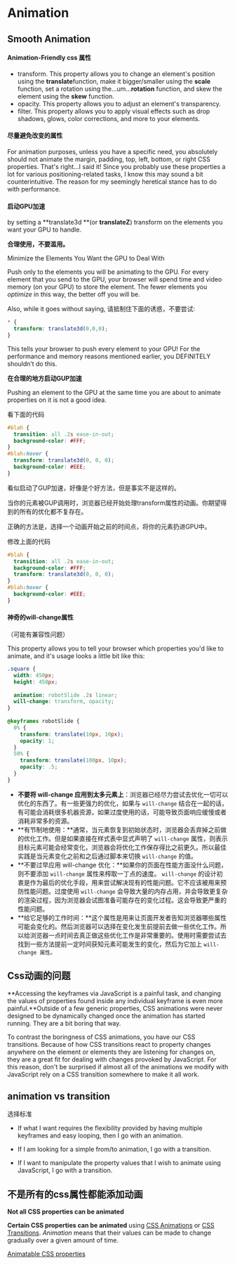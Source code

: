 # Animation	

## Smooth Animation

#### Animation-Friendly css 属性

- transform. This property allows you to change an element's position using the **translate**function, make it bigger/smaller using the **scale** function, set a rotation using the...um...**rotation** function, and skew the element using the **skew** function.
- opacity. This property allows you to adjust an element's transparency.
- filter. This property allows you to apply visual effects such as drop shadows, glows, color corrections, and more to your elements.

#### 尽量避免改变的属性

For animation purposes, unless you have a specific need, you absolutely should not animate the margin, padding, top, left, bottom, or right CSS properties. That's right...I said it! Since you probably use these properties a lot for various positioning-related tasks, I know this may sound a bit counterintuitive. The reason for my seemingly heretical stance has to do with performance. 

#### 启动GPU加速

by setting a **translate3d **(or **translateZ**) transform on the elements you want your GPU to handle.

**合理使用，不要滥用。**

Minimize the Elements You Want the GPU to Deal With

Push only to the elements you will be animating to the GPU. For every element that you send to the GPU, your browser will spend time and video memory (on your GPU) to store the element. The fewer elements you *optimize* in this way, the better off you will be.

Also, while it goes without saying, 请抵制住下面的诱惑，不要尝试:

```css
* {
  transform: translate3d(0,0,0);
}
```

This tells your browser to push every element to your GPU! For the performance and memory reasons mentioned earlier, you DEFINITELY shouldn’t do this.

**在合理的地方启动GUP加速**

Pushing an element to the GPU at the same time you are about to animate properties on it is not a good idea.

看下面的代码

```css
#blah {
  transition: all .2s ease-in-out;
  background-color: #FFF;
}
#blah:hover {
  transform: translate3d(0, 0, 0);
  background-color: #EEE;
} 
```

看似启动了GUP加速，好像是个好方法，但是事实不是这样的。

当你的元素被GUP调用时，浏览器已经开始处理transform属性的动画。你期望得到的所有的优化都不复存在。

正确的方法是，选择一个动画开始之前的时间点，将你的元素扔进GPU中。

修改上面的代码

```css
#blah {
  transition: all .2s ease-in-out;
  background-color: #FFF;
  transform: translate3d(0, 0, 0);
}
#blah:hover {
  background-color: #EEE;
} 
```

#### 神奇的will-change属性

（可能有兼容性问题）

This property allows you to tell your browser which properties you'd like to animate, and it's usage looks a little bit like this:

```css
.square {
  width: 450px;
  height: 450px;
   
  animation: robotSlide .2s linear;
  will-change: transform, opacity;
}
 
@keyframes robotSlide {
  0% {
    transform: translate(10px, 10px);
    opacity: 1;
  }
  50% {
    transform: translate(100px, 10px);
    opacity: .5;
  }
}
```

- **不要将 will-change 应用到太多元素上**：浏览器已经尽力尝试去优化一切可以优化的东西了。有一些更强力的优化，如果与 `will-change` 结合在一起的话，有可能会消耗很多机器资源，如果过度使用的话，可能导致页面响应缓慢或者消耗非常多的资源。
- **有节制地使用：**通常，当元素恢复到初始状态时，浏览器会丢弃掉之前做的优化工作。但是如果直接在样式表中显式声明了 `will-change` 属性，则表示目标元素可能会经常变化，浏览器会将优化工作保存得比之前更久。所以最佳实践是当元素变化之前和之后通过脚本来切换 `will-change` 的值。
- **不要过早应用 will-change 优化：**如果你的页面在性能方面没什么问题，则不要添加 `will-change` 属性来榨取一丁点的速度。 `will-change` 的设计初衷是作为最后的优化手段，用来尝试解决现有的性能问题。它不应该被用来预防性能问题。过度使用 `will-change` 会导致大量的内存占用，并会导致更复杂的渲染过程，因为浏览器会试图准备可能存在的变化过程。这会导致更严重的性能问题。
- **给它足够的工作时间：**这个属性是用来让页面开发者告知浏览器哪些属性可能会变化的。然后浏览器可以选择在变化发生前提前去做一些优化工作。所以给浏览器一点时间去真正做这些优化工作是非常重要的。使用时需要尝试去找到一些方法提前一定时间获知元素可能发生的变化，然后为它加上 `will-change 属性。`

## Css动画的问题

**Accessing the keyframes via JavaScript is a painful task, and changing the values of properties found inside any individual keyframe is even more painful.**Outside of a few generic properties, CSS animations were never designed to be dynamically changed once the animation has started running. They are a bit boring that way.

To contrast the boringness of CSS animations, you have our CSS transitions. Because of how CSS transitions react to property changes anywhere on the element or elements they are listening for changes on, they are a great fit for dealing with changes provoked by JavaScript. For this reason, don't be surprised if almost all of the animations we modify with JavaScript rely on a CSS transition somewhere to make it all work.

## animation vs transition

选择标准

- If what I want requires the flexibility provided by having multiple keyframes and easy looping, then I go with an animation.

- If I am looking for a simple from/to animation, I go with a transition.

- If I want to manipulate the property values that I wish to animate using JavaScript, I go with a transition.

   

## 不是所有的css属性都能添加动画

**Not all CSS properties can be animated**

**Certain CSS properties can be animated** using [CSS Animations](https://developer.mozilla.org/en-US/docs/Web/CSS/CSS_Animations) or [CSS Transitions](https://developer.mozilla.org/en-US/docs/Web/CSS/CSS_Transitions). *Animation* means that their values can be made to change gradually over a given amount of time.

[Animatable CSS properties](https://developer.mozilla.org/en-US/docs/Web/CSS/CSS_animated_properties)



